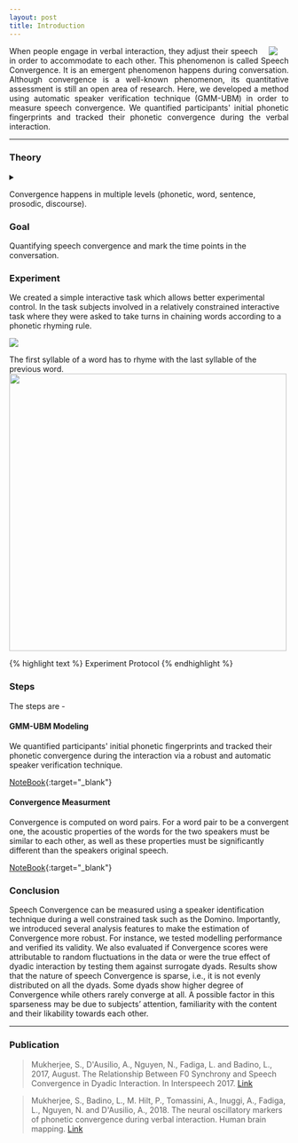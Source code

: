 ```yaml
---
layout: post
title: Introduction
---
```


<img src="/SpeechConvergence/img/Convergence-thumbnail.png" align="right" hspace="20">

<p style="text-align: justify;text-justify: inter-word;">
When people engage in verbal interaction, they adjust their speech in order to accommodate to each other. This phenomenon is called Speech Convergence. It is an emergent phenomenon happens during conversation. Although convergence is a well-known phenomenon, its quantitative assessment is still an open area of research. Here, we developed a method using automatic speaker verification technique (GMM-UBM) in order to measure speech convergence. We quantified participants' initial phonetic fingerprints and tracked their phonetic convergence during the verbal interaction.
</p>

-------
### Theory

<details><summary></summary>

<img src="/SpeechConvergence/img/speech_alignment.png" width="600" align="center">

<p style="text-align: justify;text-justify: inter-word;">
The dynamical process of mutual adaptation which occurs at multiple levels is a key component of natural linguistic interaction that is crucially missing in classical laboratory tasks. One interesting phenomenon during linguistic interaction is that of Alignment. Figure illustrates an abstract representation of the process of alignment. It shows that interlocutor’s linguistic representation interact at multiple levels. The interaction takes place through priming. In simple terms, subjects engaged in a conversation, via a process of automatic imitation tends to accommodate their utterances to their interlocutor at the lexical, phonetic, semantic, and discourse levels simultaneously.

As conversation progress interlocutors simultaneously affect each others mental states. Conversational success is indeed characterized by the shared understanding of the spoken content, speakers’ mutual likability, background environment, etc. (Menenti et al. (2012); Garnier et al. (2013)). More interestingly, people involved in a dialogue automatically and implicitly converge at multiple linguistic levels (Bilous and Krauss (1988); Pardo et al.
(2010)) as well as with co-verbal bodily gestures (Turner and West (2010)). For instance, agreeing interlocutors tend to copy each other’s choices of sounds, words, grammatical constructions as well as the temporal characteristics of speech. Nevertheless, this form of implicit behavioral alignment is still poorly understood, especially regarding its effects on communication efficacy, social and contextual determinants, and neural underpinnings (Stolket al. (2016)).
</p>
</details>

Convergence happens in multiple levels (phonetic, word, sentence, prosodic, discourse).

### Goal

Quantifying speech convergence and mark the time points in the conversation.

### Experiment

We created a simple interactive task which allows better experimental control. In the task subjects involved in a relatively constrained interactive task where they were asked to take turns in chaining words according to a phonetic rhyming rule. 

<p>
<img src="/SpeechConvergence/img/domino.png" align="middle">

<div class="message">
The first syllable of a word has to rhyme with the last syllable of the previous word.
</div>

<img src="/SpeechConvergence/img/convergence_protocol.png" width="500" align="middle">

{% highlight text %}
Experiment Protocol
{% endhighlight %}

</p>

### Steps

The steps are -

#### GMM-UBM Modeling

We quantified participants' initial phonetic fingerprints and tracked their phonetic convergence during the interaction via a robust and automatic speaker verification technique.

[NoteBook](https://nbviewer.jupyter.org/github/sankar-mukherjee/SpeechConvergence/blob/master/GMM-UBM.ipynb){:target="_blank"}

#### Convergence Measurment

Convergence is computed on word pairs. For a word pair to be a convergent one, the acoustic properties of the words for the two speakers must be similar to each other, as well as these properties must be significantly different than the speakers original speech.

[NoteBook](https://nbviewer.jupyter.org/github/sankar-mukherjee/SpeechConvergence/blob/master/convergence.ipynb){:target="_blank"}

### Conclusion

Speech Convergence can be measured using a speaker identification technique during a well constrained task such as the Domino. Importantly, we introduced several analysis features to make the estimation of Convergence more robust. For instance, we tested modelling performance and verified its validity. We also evaluated if Convergence scores were attributable to random fluctuations in the data or were the true effect of dyadic interaction by testing them against surrogate dyads. Results show that the nature of speech Convergence is sparse, i.e., it is not evenly distributed on all the dyads. Some dyads show higher degree of Convergence while
others rarely converge at all. A possible factor in this sparseness may be due to subjects’ attention, familiarity with the content and their likability towards each other.

-----
### Publication

> Mukherjee, S., D'Ausilio, A., Nguyen, N., Fadiga, L. and Badino, L., 2017, August. The Relationship Between F0 Synchrony and Speech Convergence in Dyadic Interaction. In Interspeech 2017. [Link](https://hal.archives-ouvertes.fr/hal-01579789/document)

> Mukherjee, S., Badino, L., M. Hilt, P., Tomassini, A., Inuggi, A., Fadiga, L., Nguyen, N. and D'Ausilio, A., 2018. The neural oscillatory markers of phonetic convergence during verbal interaction. Human brain mapping. [Link](https://www.ncbi.nlm.nih.gov/pubmed/30240542)
 





